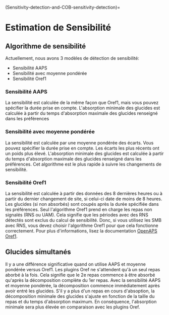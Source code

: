 (Sensitivity-detection-and-COB-sensitivity-detection)=

# Estimation de Sensibilité

## Algorithme de sensibilité

Actuellement, nous avons 3 modèles de détection de sensibilité:

- Sensibilité AAPS
- Sensibilité avec moyenne pondérée
- Sensibilité Oref1

### Sensibilité AAPS

La sensibilité est calculée de la même façon que Oref1, mais vous pouvez spécifier la durée prise en compte. L'absorption minimale des glucides est calculée à partir du temps d'absorption maximale des glucides renseigné dans les préférences

### Sensibilité avec moyenne pondérée

La sensibilité est calculée par une moyenne pondérée des écarts. Vous pouvez spécifier la durée prise en compte. Les écarts les plus récents ont un poids plus élevé. L'absorption minimale des glucides est calculée à partir du temps d'absorption maximale des glucides renseigné dans les préférences. Cet algorithme est le plus rapide à suivre les changements de sensibilité.

### Sensibilité Oref1

La sensibilité est calculée à partir des données des 8 dernières heures ou à partir du dernier changement de site, si celui-ci date de moins de 8 heures. Les glucides (si non absorbés) sont coupés après la durée spécifiée dans les préférences. Seul l'algorithme Oref1 prend en charge les repas non signalés (RNS ou UAM). Cela signifie que les périodes avec des RNS détectés sont exclus du calcul de sensibilité. Donc, si vous utilisez les SMB avec RNS, vous devez choisir l'algorithme Oref1 pour que cela fonctionne correctement. Pour plus d'informations, lisez la documentation [OpenAPS Oref1](https://openaps.readthedocs.io/en/latest/docs/Customize-Iterate/oref1.html).

## Glucides simultanés

Il y a une différence significative quand on utilise AAPS et moyenne pondérée versus Oref1.
Les plugins Oref ne s'attendent qu'à un seul repas aborbé à la fois. Cela signifie que le 2e repas commence à être absorbé qu'après la décomposition complète du 1er repas.
Avec la sensibilité AAPS et moyenne pondérée, la décomposition commence immédiatement après avoir entré les glucides. S'il y a plus d'un repas en cours d'absoption, la décomposition minimale des glucides s'ajuste en fonction de la taille du repas et du temps d'absorption maximum. En conséquence, l'absorption minimale sera plus élevée en comparaison avec les plugins Oref.

